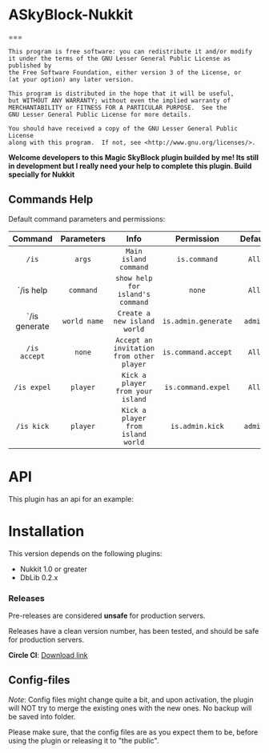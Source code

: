 # ASkyBlock-Nukkit
===

	This program is free software: you can redistribute it and/or modify
	it under the terms of the GNU Lesser General Public License as published by
	the Free Software Foundation, either version 3 of the License, or
	(at your option) any later version.

	This program is distributed in the hope that it will be useful,
	but WITHOUT ANY WARRANTY; without even the implied warranty of
	MERCHANTABILITY or FITNESS FOR A PARTICULAR PURPOSE.  See the
	GNU Lesser General Public License for more details.

	You should have received a copy of the GNU Lesser General Public License
	along with this program.  If not, see <http://www.gnu.org/licenses/>.
  
__Welcome developers to this Magic SkyBlock plugin builded by me! 
Its still in development but I really need your help to complete this plugin.
Build specially for Nukkit__

## Commands Help

Default command parameters and permissions:

| Command | Parameters | Info | Permission | Default |
| :-----: | :-------: | :---------: | :-------: | :-------: |
| `/is` | `args` | `Main island command` | `is.command` | `All` |
| `/is help | `command` | `show help for island's command` | `none` | `All` |
| `/is generate | `world name` | `Create a new island world` | `is.admin.generate` | `admin` |
| `/is accept` | `none` | `Accept an invitation from other player` | `is.command.accept` | `All` |
| `/is expel` | `player` | `Kick a player from your island` | `is.command.expel` | `All` |
| `/is kick` | `player` | `Kick a player from island world` | `is.admin.kick` | `admin` |

# API
This plugin has an api for an example:


# Installation

This version depends on the following plugins:

* Nukkit 1.0 or greater 
* DbLib 0.2.x

### Releases
Pre-releases are considered **unsafe** for production servers.

Releases have a clean version number, has been tested, and should be safe for production servers.

**Circle CI**: [Download link](https://circleci.com/gh/larryTheCoder/ASkyBlock-Nukkit/target)

## Config-files

*Note*: Config files might change quite a bit, and upon activation, the plugin will NOT try to merge the existing ones with the new ones. No backup will be saved into folder.

Please make sure, that the config files are as you expect them to be, before using the plugin or releasing it to "the public".

